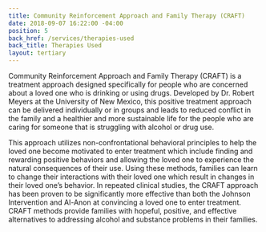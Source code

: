 ```yaml
---
title: Community Reinforcement Approach and Family Therapy (CRAFT)
date: 2018-09-07 16:22:00 -04:00
position: 5
back_href: /services/therapies-used
back_title: Therapies Used
layout: tertiary
---
```


Community Reinforcement Approach and Family Therapy (CRAFT) is a treatment approach designed specifically for people who are concerned about a loved one who is drinking or using drugs.  Developed by Dr. Robert Meyers at the University of New Mexico, this positive treatment approach can be delivered individually or in groups and leads to reduced conflict in the family and a healthier and more sustainable life for the people who are caring for someone that is struggling with alcohol or drug use. 

This approach utilizes non-confrontational behavioral principles to help the loved one become motivated to enter treatment which include finding and rewarding positive behaviors and allowing the loved one to experience the natural consequences of their use. Using these methods, families can learn to change their interactions with their loved one which result in changes in their loved one’s behavior. In repeated clinical studies, the CRAFT approach has been proven to be significantly more effective than both the Johnson Intervention and Al-Anon at convincing a loved one to enter treatment. CRAFT methods provide families with hopeful, positive, and effective alternatives to addressing alcohol and substance problems in their families.
